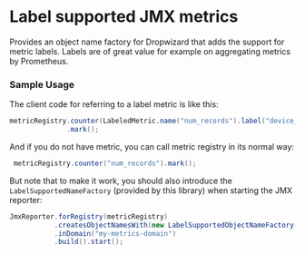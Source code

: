 # Label supported JMX metrics
Provides an object name factory for Dropwizard that adds the support for metric labels.
Labels are of great value for example on aggregating metrics by Prometheus.

### Sample Usage

The client code for referring to a label metric is like this:

```java
metricRegistry.counter(LabeledMetric.name("num_records").label("device_id", "1312").toString())
              .mark();
```

And if you do not have metric, you can call metric registry in its normal way:

```java
 metricRegistry.counter("num_records").mark();
```

But note that to make it work, you should also introduce the `LabelSupportedNameFactory` (provided by this library)
when starting the JMX reporter:

```java
JmxReporter.forRegistry(metricRegistry)
           .createsObjectNamesWith(new LabelSupportedObjectNameFactory())
           .inDomain("my-metrics-domain")
           .build().start();
```
